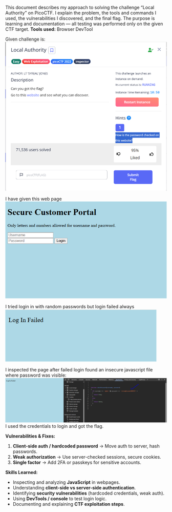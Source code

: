 This document describes my approach to solving the challenge “Local Authority” on PicoCTF.
I explain the problem, the tools and commands I used, the vulnerabilities I discovered, and the final flag. The purpose is learning and documentation — all testing was performed only on the given CTF target. 
**Tools used:**  Browser DevTool

Given challenge is:
![](screenshots/Pasted%20image%2020250930193558.png)



I have given this web page
![](screenshots/Pasted%20image%2020250930195601.png)



I tried login in with random passwords but login failed always
![](screenshots/Pasted%20image%2020250930195753.png)



I inspected the page after failed login found an insecure javascript file where password was visible:
![](screenshots/Pasted%20image%2020250930195924.png)
I used the credentials to login and got the flag.

**Vulnerabilities & Fixes:**

1. **Client-side auth / hardcoded password** → Move auth to server, hash passwords.
2. **Weak authorization** → Use server-checked sessions, secure cookies.
3. **Single factor** → Add 2FA or passkeys for sensitive accounts.

**Skills Learned:**
- Inspecting and analyzing **JavaScript** in webpages.
- Understanding **client-side vs server-side authentication**.
- Identifying **security vulnerabilities** (hardcoded credentials, weak auth).
- Using **DevTools / console** to test login logic.
- Documenting and explaining **CTF exploitation steps**.
